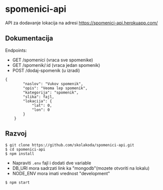 # spomenici-api

API za dodavanje lokacija na adresi https://spomenici-api.herokuapp.com/

## Dokumentacija

Endpoints:
- GET /spomenici (vraca sve spomenike)
- GET /spomenik/:id (vraca jedan spomenik)
- POST /dodaj-spomenik (u izradi)
```
{
        "naslov": "Vukov spomenik",
        "opis": "Veoma lep spomenik",
        "kategorija": "spomenik",
        "slika": fajl,
        "lokacija": {
            "lat": 0,
            "lon": 0
        }
    }
```

## Razvoj

```
$ git clone https://github.com/skolakoda/spomenici-api.git
$ cd spomenici-api
$ npm install
```

- Napraviti `.env` fajl i dodati dve variable
- DB_URI mora sadrzati link ka "mongodb"(mozete otvoriti na lokalu)
- NODE_ENV mora imati vrednost "development"

`
$ npm start
`
